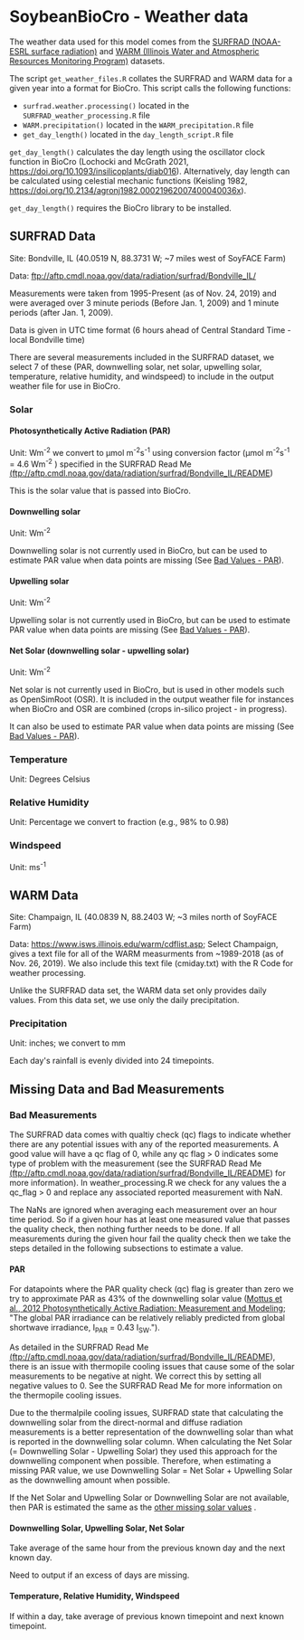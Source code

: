 # SoybeanBioCro - Weather data
The weather data used for this model comes from the <a href=https://www.esrl.noaa.gov/gmd/grad/surfrad/>SURFRAD (NOAA-ESRL surface radiation)</a> and <a href=https://www.isws.illinois.edu/warm/>WARM (Illinois Water and Atmospheric Resources Monitoring Program)</a> datasets.


The script `get_weather_files.R` collates the SURFRAD and WARM data for a given year into a format for BioCro. This script calls the following functions:
- `surfrad.weather.processing()` located in the `SURFRAD_weather_processing.R` file
- `WARM.precipitation()` located in the `WARM_precipitation.R` file
- `get_day_length()` located in the `day_length_script.R` file

`get_day_length()` calculates the day length using the oscillator clock function in BioCro (Lochocki and McGrath 2021, https://doi.org/10.1093/insilicoplants/diab016). Alternatively, day length can be calculated using celestial mechanic functions (Keisling 1982,  https://doi.org/10.2134/agronj1982.00021962007400040036x).

`get_day_length()` requires the BioCro library to be installed.


## SURFRAD Data
Site: Bondville, IL (40.0519 N, 88.3731 W; ~7 miles west of SoyFACE Farm)

Data: <a href="ftp://aftp.cmdl.noaa.gov/data/radiation/surfrad/Bondville_IL">ftp://aftp.cmdl.noaa.gov/data/radiation/surfrad/Bondville_IL/</a> 
<!-- Github doesn't render ftp links for some reason (as of Dec. 2019), but will leave these links here in case they fix this issue in the future. -->

Measurements were taken from 1995-Present (as of Nov. 24, 2019) and were averaged over 3 minute periods (Before Jan. 1, 2009) and 1 minute periods (after Jan. 1, 2009). 


Data is given in UTC time format (6 hours ahead of Central Standard Time - local Bondville time)


There are several measurements included in the SURFRAD dataset, we select 7 of these (PAR, downwelling solar, net solar, upwelling solar, temperature, relative humidity, and windspeed) to include in the output weather file for use in BioCro.

### Solar
#### Photosynthetically Active Radiation (PAR)
Unit: Wm<sup>-2</sup> we convert to &mu;mol m<sup>-2</sup>s<sup>-1</sup> using conversion factor (&mu;mol m<sup>-2</sup>s<sup>-1</sup> = 4.6 Wm<sup>-2</sup> ) specified in the SURFRAD Read Me <a href="ftp://aftp.cmdl.noaa.gov/data/radiation/surfrad/Bondville_IL/README">(ftp://aftp.cmdl.noaa.gov/data/radiation/surfrad/Bondville_IL/README)</a>


This is the solar value that is passed into BioCro.

#### Downwelling solar
Unit: Wm<sup>-2</sup>

Downwelling solar is not currently used in BioCro, but can be used to estimate PAR value when data points are missing (See <a href="#par">Bad Values - PAR</a>).

#### Upwelling solar
Unit: Wm<sup>-2</sup>

Upwelling solar is not currently used in BioCro, but can be used to estimate PAR value when data points are missing (See <a href="#par">Bad Values - PAR</a>).

#### Net Solar (downwelling solar - upwelling solar)
Unit: Wm<sup>-2</sup>

Net solar is not currently used in BioCro, but is used in other models such as OpenSimRoot (OSR). It is included in the output weather file for instances when BioCro and OSR are combined (crops in-silico project - in progress).

It can also be used to estimate PAR value when data points are missing (See <a href="#par">Bad Values - PAR</a>).

### Temperature
Unit: Degrees Celsius

### Relative Humidity
Unit: Percentage we convert to fraction (e.g., 98% to 0.98)

### Windspeed
Unit: ms<sup>-1</sup>

## WARM Data
Site: Champaign, IL (40.0839 N, 88.2403 W; ~3 miles north of SoyFACE Farm)


Data: <a href=https://www.isws.illinois.edu/warm/cdflist.asp>https://www.isws.illinois.edu/warm/cdflist.asp</a>; Select Champaign, gives a text file for all of the WARM measurments from ~1989-2018 (as of Nov. 26, 2019). We also include this text file (cmiday.txt) with the R Code for weather processing.


Unlike the SURFRAD data set, the WARM data set only provides daily values. From this data set, we use only the daily precipitation.

### Precipitation
Unit: inches; we convert to mm

Each day's rainfall is evenly divided into 24 timepoints.

## Missing Data and Bad Measurements
### Bad Measurements
The SURFRAD data comes with qualtiy check (qc) flags to indicate whether there are any potential issues with any of the reported measurements. A good value will have a qc flag of 0, while any qc flag > 0 indicates some type of problem with the measurement (see the SURFRAD Read Me <a href="ftp://aftp.cmdl.noaa.gov/data/radiation/surfrad/Bondville_IL/README">(ftp://aftp.cmdl.noaa.gov/data/radiation/surfrad/Bondville_IL/README)</a> for more information). In weather_processing.R we check for any values the a qc_flag > 0 and replace any associated reported measurement with NaN.


The NaNs are ignored when averaging each measurement over an hour time period. So if a given hour has at least one measured value that passes the quality check, then nothing further needs to be done. If all measurements during the given hour fail the quality check then we take the steps detailed in the following subsections to estimate a value. 

#### PAR
For datapoints where the PAR quality check (qc) flag is greater than zero we try to approximate PAR as 43% of the downwelling solar value (<a href=https://doi.org/10.1007/978-1-4419-0851-3_451>Mottus et al., 2012 Photosynthetically Active Radiation: Measurement and Modeling</a>; "The global PAR irradiance can be relatively reliably predicted from global shortwave irradiance, I<sub>PAR</sub> = 0.43 I<sub>SW</sub>."). 

As detailed in the SURFRAD Read Me <a href="ftp://aftp.cmdl.noaa.gov/data/radiation/surfrad/Bondville_IL/README">(ftp://aftp.cmdl.noaa.gov/data/radiation/surfrad/Bondville_IL/README)</a>, there is an issue with thermopile cooling issues that cause some of the solar measurements to be negative at night. We correct this by setting all negative values to 0. See the SURFRAD Read Me for more information on the thermopile cooling issues. 

Due to the thermalpile cooling issues, SURFRAD state that calculating the downwelling solar from the direct-normal and diffuse radiation measurements is a better representation of the downwelling solar than what is reported in the downwelling solar column. When calculating the Net Solar (= Downwelling Solar - Upwelling Solar) they used this approach for the downwelling component when possible. Therefore, when estimating a missing PAR value, we use Downwelling Solar = Net Solar + Upwelling Solar as the downwelling amount when possible.

If the Net Solar and Upwelling Solar or Downwelling Solar are not available, then PAR is estimated the same as the <a href="#downwelling-solar-upwelling-solar-net-solar">other missing solar values</a> .

#### Downwelling Solar, Upwelling Solar, Net Solar
Take average of the same hour from the previous known day and the next known day. 

Need to output if an excess of days are missing.

#### Temperature, Relative Humidity, Windspeed
If within a day, take average of previous known timepoint and next known timepoint.
